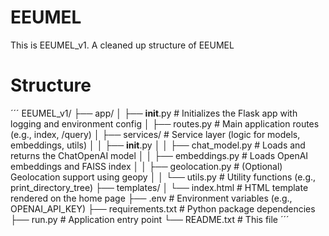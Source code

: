 # EEUMEL

This is EEUMEL_v1. A cleaned up structure of EEUMEL

# Structure

´´´
EEUMEL_v1/
├── app/
│   ├── __init__.py              # Initializes the Flask app with logging and environment config
│   ├── routes.py                # Main application routes (e.g., index, /query)
│   ├── services/                # Service layer (logic for models, embeddings, utils)
│   │   ├── __init__.py
│   │   ├── chat_model.py        # Loads and returns the ChatOpenAI model
│   │   ├── embeddings.py        # Loads OpenAI embeddings and FAISS index
│   │   ├── geolocation.py       # (Optional) Geolocation support using geopy
│   │   └── utils.py             # Utility functions (e.g., print_directory_tree)
├── templates/
│   └── index.html               # HTML template rendered on the home page
├── .env                         # Environment variables (e.g., OPENAI_API_KEY)
├── requirements.txt             # Python package dependencies
├── run.py                       # Application entry point
└── README.txt                   # This file
´´´